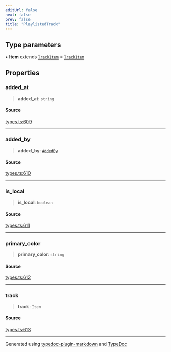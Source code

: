 ```yaml
---
editUrl: false
next: false
prev: false
title: "PlaylistedTrack"
---
```


## Type parameters

• **Item** extends [`TrackItem`](/api/type-aliases/trackitem/) = [`TrackItem`](/api/type-aliases/trackitem/)

## Properties

### added\_at

> **added\_at**: `string`

#### Source

[types.ts:609](https://github.com/fostertheweb/spotify-web-sdk/blob/b2835c1/src/types.ts#L609)

***

### added\_by

> **added\_by**: [`AddedBy`](/api/interfaces/addedby/)

#### Source

[types.ts:610](https://github.com/fostertheweb/spotify-web-sdk/blob/b2835c1/src/types.ts#L610)

***

### is\_local

> **is\_local**: `boolean`

#### Source

[types.ts:611](https://github.com/fostertheweb/spotify-web-sdk/blob/b2835c1/src/types.ts#L611)

***

### primary\_color

> **primary\_color**: `string`

#### Source

[types.ts:612](https://github.com/fostertheweb/spotify-web-sdk/blob/b2835c1/src/types.ts#L612)

***

### track

> **track**: `Item`

#### Source

[types.ts:613](https://github.com/fostertheweb/spotify-web-sdk/blob/b2835c1/src/types.ts#L613)

***

Generated using [typedoc-plugin-markdown](https://www.npmjs.com/package/typedoc-plugin-markdown) and [TypeDoc](https://typedoc.org/)

